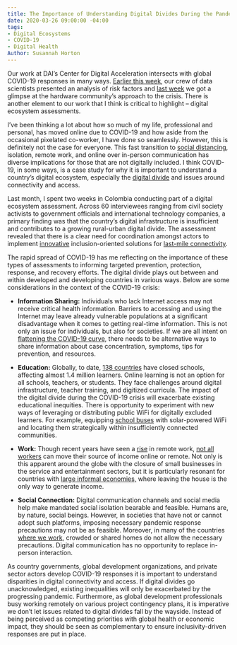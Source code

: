 ```yaml
---
title: The Importance of Understanding Digital Divides During the Pandemic Response
date: 2020-03-26 09:00:00 -04:00
tags:
- Digital Ecosystems
- COVID-19
- Digital Health
Author: Susannah Horton
---
```


Our work at DAI’s Center for Digital Acceleration intersects with global COVID-19 responses in many ways. [Earlier this week](https://dai-global-digital.com/covid-19-data-analysis-part-1-demography-behavior-and-environment.html), our crew of data scientists presented an analysis of risk factors and [last week](https://dai-global-digital.com/COVID-looking-for-the-helpers-in-the-hardware-community.html) we got a glimpse at the hardware community’s approach to the crisis. There is another element to our work that I think is critical to highlight – digital ecosystem assessments.

<!--more-->

I’ve been thinking a lot about how so much of my life, professional and personal, has moved online due to COVID-19 and how aside from the occasional pixelated co-worker, I have done so seamlessly. However, this is definitely not the case for everyone. This fast transition to [social distancing](https://www.cdc.gov/coronavirus/2019-ncov/php/risk-assessment.html), isolation, remote work, and online over in-person communication has diverse implications for those that are not digitally included. I think COVID-19, in some ways, is a case study for why it is important to understand a country’s digital ecosystem, especially the [digital divide](https://stats.oecd.org/glossary/detail.asp?ID=4719) and issues around connectivity and access.

Last month, I spent two weeks in Colombia conducting part of a digital ecosystem assessment. Across 60 interviewees ranging from civil society activists to government officials and international technology companies, a primary finding was that the country’s digital infrastructure is insufficient and contributes to a growing rural-urban digital divide. The assessment revealed that there is a clear need for coordination amongst actors to implement [innovative](https://www.worldbank.org/en/news/press-release/2019/01/24/with-innovative-business-models-we-can-make-internet-for-all-a-reality) inclusion-oriented solutions for [last-mile connectivity](https://www.worldbank.org/en/news/infographic/2016/01/13/how-networks-are-built).

The rapid spread of COVID-19 has me reflecting on the importance of these types of assessments to informing targeted prevention, protection, response, and recovery efforts. The digital divide plays out between and within developed and developing countries in various ways. Below are some considerations in the context of the COVID-19 crisis:

* **Information Sharing:** Individuals who lack Internet access may not receive critical health information. Barriers to accessing and using the Internet may leave already vulnerable populations at a significant disadvantage when it comes to getting real-time information. This is not only an issue for individuals, but also for societies. If we are all intent on [flattening the COVID-19 curve](https://www.washingtonpost.com/graphics/2020/world/corona-simulator/?utm_campaign=wp_main&utm_medium=social&utm_source=instagram), there needs to be alternative ways to share information about case concentration, symptoms, tips for prevention, and resources.


* **Education:** Globally, to date, [138 countries](https://en.unesco.org/themes/education-emergencies/coronavirus-school-closures) have closed schools, affecting almost 1.4 million learners. Online learning is not an option for all schools, teachers, or students. They face challenges around digital infrastructure, teacher training, and digitized curricula. The impact of the digital divide during the COVID-19 crisis will exacerbate existing educational inequities. There is opportunity to experiment with new ways of leveraging or distributing public WiFi for digitally excluded learners. For example, equipping [school buses](https://www.brookings.edu/blog/techtank/2020/03/17/what-the-coronavirus-reveals-about-the-digital-divide-between-schools-and-communities/) with solar-powered WiFi and locating them strategically within insufficiently connected communities.

* **Work:** Though recent years have seen a [rise](https://www.flexjobs.com/blog/post/remote-work-statistics/) in remote work, [not all workers](https://www.pewresearch.org/fact-tank/2020/03/20/before-the-coronavirus-telework-was-an-optional-benefit-mostly-for-the-affluent-few/) can move their source of income online or remote. Not only is this apparent around the globe with the closure of small businesses in the service and entertainment sectors, but it is particularly resonant for countries with [large informal economies,](https://www.npr.org/sections/goatsandsoda/2020/03/21/818894991/african-countries-respond-quickly-to-spread-of-covid-19) where leaving the house is the only way to generate income.

* **Social Connection:** Digital communication channels and social media help make mandated social isolation bearable and feasible. Humans are, by nature, social beings. However, in societies that have not or cannot adopt such platforms, imposing necessary pandemic response precautions may not be as feasible. Moreover, in many of the countries [where we work](https://www.dai.com/extras/maps/index.html), crowded or shared homes do not allow the necessary precautions. Digital communication has no opportunity to replace in-person interaction.

As country governments, global development organizations, and private sector actors develop COVID-19 responses it is important to understand disparities in digital connectivity and access. If digital divides go unacknowledged, existing inequalities will only be exacerbated by the progressing pandemic. Furthermore, as global development professionals busy working remotely on various project contingency plans, it is imperative we don’t let issues related to digital divides fall by the wayside. Instead of being perceived as competing priorities with global health or economic impact, they should be seen as complementary to ensure inclusivity-driven responses are put in place.